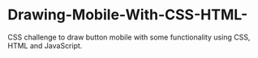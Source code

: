 # Drawing-Mobile-With-CSS-HTML-
CSS challenge to draw button mobile with some functionality using CSS, HTML and JavaScript.
